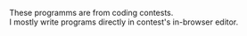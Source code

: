 These programms are from coding contests.<br>I mostly write programs directly in contest's in-browser editor.

